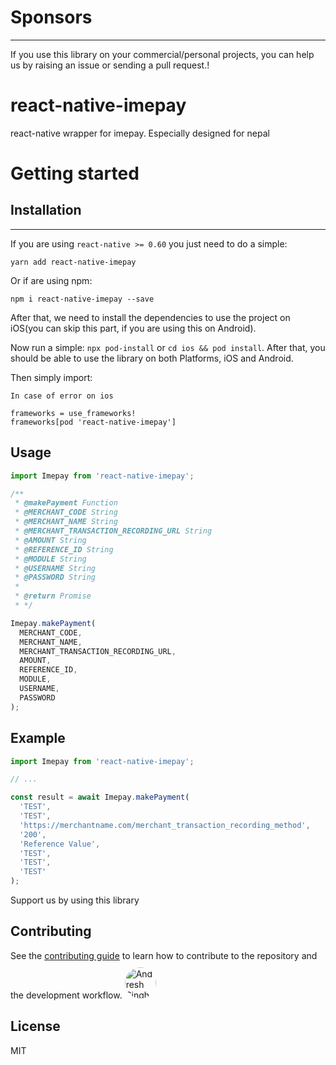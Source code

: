 # Sponsors

---

If you use this library on your commercial/personal projects, you can help us by raising an issue or sending a pull request.!

# react-native-imepay

react-native wrapper for imepay. Especially designed for nepal

# Getting started

## Installation

---

If you are using `react-native >= 0.60` you just need to do a simple:

```shell
yarn add react-native-imepay
```

Or if are using npm:

```shell
npm i react-native-imepay --save
```

After that, we need to install the dependencies to use the project on iOS(you can skip this part, if you are using this on Android).

Now run a simple: `npx pod-install` or `cd ios && pod install`. After that, you should be able to use the library on both Platforms, iOS and Android.

Then simply import:

```
In case of error on ios

frameworks = use_frameworks!
frameworks[pod 'react-native-imepay']
```

## Usage

```js Implementation
import Imepay from 'react-native-imepay';

/**
 * @makePayment Function
 * @MERCHANT_CODE String
 * @MERCHANT_NAME String
 * @MERCHANT_TRANSACTION_RECORDING_URL String
 * @AMOUNT String
 * @REFERENCE_ID String
 * @MODULE String
 * @USERNAME String
 * @PASSWORD String
 *
 * @return Promise
 * */

Imepay.makePayment(
  MERCHANT_CODE,
  MERCHANT_NAME,
  MERCHANT_TRANSACTION_RECORDING_URL,
  AMOUNT,
  REFERENCE_ID,
  MODULE,
  USERNAME,
  PASSWORD
);
```

## Example

```js example
import Imepay from 'react-native-imepay';

// ...

const result = await Imepay.makePayment(
  'TEST',
  'TEST',
  'https://merchantname.com/merchant_transaction_recording_method',
  '200',
  'Reference Value',
  'TEST',
  'TEST',
  'TEST'
);
```

Support us by using this library

## Contributing

See the [contributing guide](CONTRIBUTING.md) to learn how to contribute to the repository and the development workflow.
<a href="https://github.com/andreshsingh" target="_blank"><img src="https://avatars.githubusercontent.com/u/30138390?s=400&u=908ebe452b0221fa1b04a3de0063d3de385edd06&v=4"
width=50
height=50
raw=true
alt="Andresh Singh"
style="border-radius: 40px;margin-top:10px" ></a>


## License

MIT
